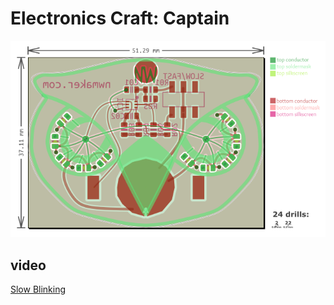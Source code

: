# Electronics Craft: Captain

![CaptainOwl](https://github.com/nwmaker/captain/blob/master/docs/captain-svg.png)

## video

[Slow Blinking](https://vimeo.com/294227412)

